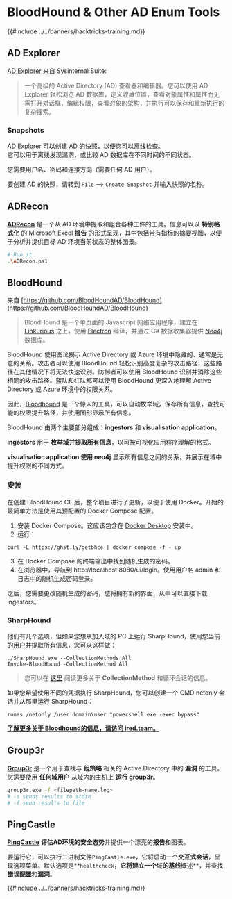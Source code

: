 # BloodHound & Other AD Enum Tools

{{#include ../../banners/hacktricks-training.md}}

## AD Explorer

[AD Explorer](https://docs.microsoft.com/en-us/sysinternals/downloads/adexplorer) 来自 Sysinternal Suite:

> 一个高级的 Active Directory (AD) 查看器和编辑器。您可以使用 AD Explorer 轻松浏览 AD 数据库，定义收藏位置，查看对象属性和属性而无需打开对话框，编辑权限，查看对象的架构，并执行可以保存和重新执行的复杂搜索。

### Snapshots

AD Explorer 可以创建 AD 的快照，以便您可以离线检查。\
它可以用于离线发现漏洞，或比较 AD 数据库在不同时间的不同状态。

您需要用户名、密码和连接方向（需要任何 AD 用户）。

要创建 AD 的快照，请转到 `File` --> `Create Snapshot` 并输入快照的名称。

## ADRecon

[**ADRecon**](https://github.com/adrecon/ADRecon) 是一个从 AD 环境中提取和组合各种工件的工具。信息可以以 **特别格式化** 的 Microsoft Excel **报告** 的形式呈现，其中包括带有指标的摘要视图，以便于分析并提供目标 AD 环境当前状态的整体图景。
```bash
# Run it
.\ADRecon.ps1
```
## BloodHound

来自 [https://github.com/BloodHoundAD/BloodHound](https://github.com/BloodHoundAD/BloodHound)

> BloodHound 是一个单页面的 Javascript 网络应用程序，建立在 [Linkurious](http://linkurio.us/) 之上，使用 [Electron](http://electron.atom.io/) 编译，并通过 C# 数据收集器提供 [Neo4j](https://neo4j.com/) 数据库。

BloodHound 使用图论揭示 Active Directory 或 Azure 环境中隐藏的、通常是无意的关系。攻击者可以使用 BloodHound 轻松识别高度复杂的攻击路径，这些路径在其他情况下将无法快速识别。防御者可以使用 BloodHound 识别并消除这些相同的攻击路径。蓝队和红队都可以使用 BloodHound 更深入地理解 Active Directory 或 Azure 环境中的权限关系。

因此，[Bloodhound](https://github.com/BloodHoundAD/BloodHound) 是一个惊人的工具，可以自动枚举域，保存所有信息，查找可能的权限提升路径，并使用图形显示所有信息。

BloodHound 由两个主要部分组成：**ingestors** 和 **visualisation application**。

**ingestors** 用于 **枚举域并提取所有信息**，以可被可视化应用程序理解的格式。

**visualisation application 使用 neo4j** 显示所有信息之间的关系，并展示在域中提升权限的不同方式。

### 安装

在创建 BloodHound CE 后，整个项目进行了更新，以便于使用 Docker。开始的最简单方法是使用其预配置的 Docker Compose 配置。

1. 安装 Docker Compose。这应该包含在 [Docker Desktop](https://www.docker.com/products/docker-desktop/) 安装中。
2. 运行：
```
curl -L https://ghst.ly/getbhce | docker compose -f - up
```
3. 在 Docker Compose 的终端输出中找到随机生成的密码。  
4. 在浏览器中，导航到 http://localhost:8080/ui/login。使用用户名 admin 和日志中的随机生成密码登录。  

之后，您需要更改随机生成的密码，您将拥有新的界面，从中可以直接下载 ingestors。  

### SharpHound  

他们有几个选项，但如果您想从加入域的 PC 上运行 SharpHound，使用您当前的用户并提取所有信息，您可以这样做：
```
./SharpHound.exe --CollectionMethods All
Invoke-BloodHound -CollectionMethod All
```
> 您可以在 [这里](https://support.bloodhoundenterprise.io/hc/en-us/articles/17481375424795-All-SharpHound-Community-Edition-Flags-Explained) 阅读更多关于 **CollectionMethod** 和循环会话的信息。

如果您希望使用不同的凭据执行 SharpHound，您可以创建一个 CMD netonly 会话并从那里运行 SharpHound：
```
runas /netonly /user:domain\user "powershell.exe -exec bypass"
```
[**了解更多关于 Bloodhound的信息，请访问 ired.team。**](https://ired.team/offensive-security-experiments/active-directory-kerberos-abuse/abusing-active-directory-with-bloodhound-on-kali-linux)

## Group3r

[**Group3r**](https://github.com/Group3r/Group3r) 是一个用于查找与 **组策略** 相关的 Active Directory 中的 **漏洞** 的工具。\
您需要使用 **任何域用户** 从域内的主机上 **运行 group3r**。
```bash
group3r.exe -f <filepath-name.log>
# -s sends results to stdin
# -f send results to file
```
## PingCastle

[**PingCastle**](https://www.pingcastle.com/documentation/) **评估AD环境的安全态势**并提供一个漂亮的**报告**和图表。

要运行它，可以执行二进制文件`PingCastle.exe`，它将启动一个**交互式会话**，呈现选项菜单。默认选项是**`healthcheck`**，它将建立一个**域**的基线**概述**，并查找**错误配置**和**漏洞**。&#x20;

{{#include ../../banners/hacktricks-training.md}}
